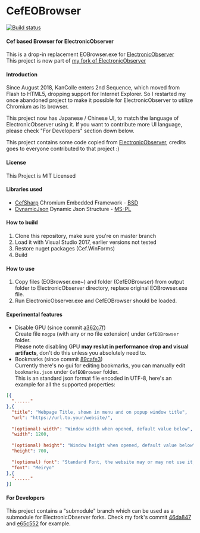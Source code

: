 # CefEOBrowser

[![Build status](https://ci.appveyor.com/api/projects/status/1qcyyjtf64ohk6mu?svg=true)](https://ci.appveyor.com/project/RadarNyan/cefeobrowser)
#### Cef based Browser for ElectronicObserver
This is a drop-in replacement EOBrowser.exe for [ElectronicObserver](https://github.com/andanteyk/ElectronicObserver)  
This project is now part of [my fork of ElectronicObserver](https://github.com/RadarNyan/ElectronicObserver)

#### Introduction
Since August 2018, KanColle enters 2nd Sequence, which moved from Flash to HTML5, dropping support for Internet Explorer. So I restarted my once abandoned project to make it possible for ElectronicObserver to utilize Chromium as its browser.

This project now has Japanese / Chinese UI, to match the language of ElectronicObserver using it. If you want to contribute more UI language, please check "For Developers" section down below.

This project contains some code copied from [ElectronicObserver](https://github.com/andanteyk/ElectronicObserver), credits goes to everyone contributed to that project :)

#### License
This Project is MIT Licensed

#### Libraries used
* [CefSharp](https://github.com/cefsharp/CefSharp) Chromium Embedded Framework - [BSD](https://opensource.org/licenses/BSD-3-Clause)
* [DynamicJson](http://dynamicjson.codeplex.com) Dynamic Json Structure - [MS-PL](https://opensource.org/licenses/MS-PL)

#### How to build
1. Clone this repository, make sure you're on master branch
2. Load it with Visual Studio 2017, earlier versions not tested
3. Restore nuget packages (Cef.WinForms)
4. Build

#### How to use
1. Copy files (EOBrowser.exe~) and folder (CefEOBrowser) from output folder to ElectronicObserver directory, replace original EOBrowser.exe file.
2. Run ElectronicObserver.exe and CefEOBrowser should be loaded.

#### Experimental features
* Disable GPU (since commit [a362c7f](https://github.com/RadarNyan/CefEOBrowser/commit/a362c7f95a619deb3f87c6cb8711e379dfbeb26f))  
Create file ```nogpu``` (with any or no file extension) under ```CefEOBrowser``` folder.  
Please note disabling GPU __may reslut in performance drop and visual artifacts__, don't do this unless you absolutely need to.
* Bookmarks (since commit [89cafe3](https://github.com/RadarNyan/CefEOBrowser/commit/89cafe36937eff08dac8c844071d24cee7d5c48f))  
Currently there's no gui for editing bookmarks, you can manually edit ```bookmarks.json``` under ```CefEOBrowser``` folder.  
This is an standard json format file encoded in UTF-8, here's an example for all the supported properties:
```json
[{
  "......"
},{
  "title": "Webpage Title, shown in menu and on popup window title",
  "url": "https://url.to.your/website/",
  
  "(optional) width": "Window width when opened, default value below",
  "width": 1200,
  
  "(optional) height": "Window height when opened, default value below",
  "height": 700,
  
  "(optional) font": "Standard Font, the website may or may not use it, default value below",
  "font": "Meiryo"
},{
  "......"
}]
```

#### For Developers
This project contains a "submodule" branch which can be used as a submodule for ElectronicObserver forks. Check my fork's commit [46da847](https://github.com/RadarNyan/ElectronicObserver/commit/46da847db6f5148a134247e47d58ee4b9679b5b8) and [e65c552](https://github.com/RadarNyan/ElectronicObserver/commit/e65c55266057b7c39e4e6d2753deb4f43e025402) for example.

